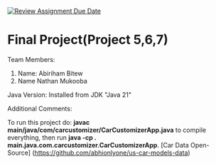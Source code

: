 [![Review Assignment Due Date](https://classroom.github.com/assets/deadline-readme-button-24ddc0f5d75046c5622901739e7c5dd533143b0c8e959d652212380cedb1ea36.svg)](https://classroom.github.com/a/M_5_MKPE)
# Final Project(Project 5,6,7)

Team Members:
1. Name: Abiriham Bitew
2. Name Nathan Mukooba

Java Version: Installed from JDK "Java 21"

Additional Comments:

To run this project do: **javac main/java/com/carcustomizer/CarCustomizerApp.java** to compile everything, then run **java -cp . main.java.com.carcustomizer.CarCustomizerApp**.
[Car Data Open-Source] (https://github.com/abhionlyone/us-car-models-data)

